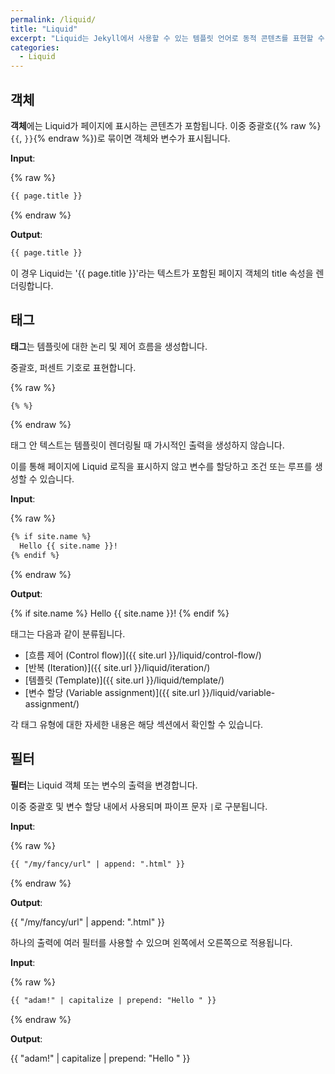 ```yaml
---
permalink: /liquid/
title: "Liquid"
excerpt: "Liquid는 Jekyll에서 사용할 수 있는 템플릿 언어로 동적 콘텐츠를 표현할 수 있습니다"
categories:
  - Liquid
---
```


## 객체

**객체**에는 Liquid가 페이지에 표시하는 콘텐츠가 포함됩니다. 이중 중괄호({% raw %}`{{`, `}}`{% endraw %})로 묶이면 객체와 변수가 표시됩니다.

**Input**:

{% raw %}

```md
{{ page.title }}
```

{% endraw %}

**Output**:

```md
{{ page.title }}
```

이 경우 Liquid는 '{{ page.title }}'라는 텍스트가 포함된 페이지 객체의 title 속성을 렌더링합니다.

## 태그

**태그**는 템플릿에 대한 논리 및 제어 흐름을 생성합니다.

중괄호, 퍼센트 기호로 표현합니다.

{% raw %}

```md
{% %}
```

{% endraw %}

태그 안 텍스트는 템플릿이 렌더링될 때 가시적인 출력을 생성하지 않습니다.

이를 통해 페이지에 Liquid 로직을 표시하지 않고 변수를 할당하고 조건 또는 루프를 생성할 수 있습니다.

**Input**:

{% raw %}

```md
{% if site.name %}
  Hello {{ site.name }}!
{% endif %}
```

{% endraw %}

**Output**:

{% if site.name %}
  Hello {{ site.name }}!
{% endif %}

태그는 다음과 같이 분류됩니다.

- [흐름 제어 (Control flow)]({{ site.url }}/liquid/control-flow/)
- [반복 (Iteration)]({{ site.url }}/liquid/iteration/)
- [템플릿 (Template)]({{ site.url }}/liquid/template/)
- [변수 할당 (Variable assignment)]({{ site.url }}/liquid/variable-assignment/)

각 태그 유형에 대한 자세한 내용은 해당 섹션에서 확인할 수 있습니다.

## 필터

**필터**는 Liquid 객체 또는 변수의 출력을 변경합니다.

이중 중괄호 및 변수 할당 내에서 사용되며 파이프 문자 `|`로 구분됩니다.

**Input**:

{% raw %}

```md
{{ "/my/fancy/url" | append: ".html" }}
```

{% endraw %}

**Output**:

{{ "/my/fancy/url" | append: ".html" }}

하나의 출력에 여러 필터를 사용할 수 있으며 왼쪽에서 오른쪽으로 적용됩니다.

**Input**:

{% raw %}

```md
{{ "adam!" | capitalize | prepend: "Hello " }}
```

{% endraw %}

**Output**:

{{ "adam!" | capitalize | prepend: "Hello " }}
